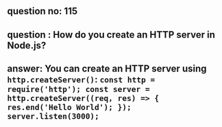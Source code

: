 
      
## question no: 115

## question : How do you create an HTTP server in Node.js?

## answer: You can create an HTTP server using `http.createServer()`: `const http = require('http'); const server = http.createServer((req, res) => { res.end('Hello World'); }); server.listen(3000);`
      